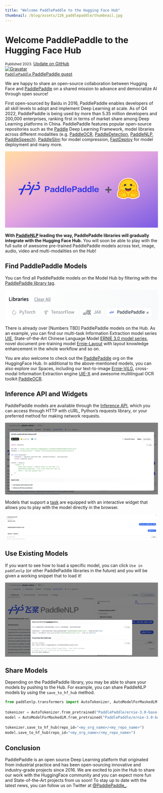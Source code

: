 ```yaml
---
title: "Welcome PaddlePaddle to the Hugging Face Hub" 
thumbnail: /blog/assets/126_paddlepaddle/thumbnail.jpg
---
```


# Welcome PaddlePaddle to the Hugging Face Hub

<div class="blog-metadata">
    <small>Published <TBD> 2023.</small>
    <a target="_blank" class="btn no-underline text-sm mb-5 font-sans" href="https://github.com/huggingface/blog/blob/main/paddlepaddle.md">
        Update on GitHub
    </a>
</div>

<div class="author-card">
    <a href="/PaddlePaddle">
        <img class="avatar avatar-user" src="https://aeiljuispo.cloudimg.io/v7/https://s3.amazonaws.com/moonup/production/uploads/1654942635336-5f3ff69679c1ba4c353d0c5a.png?w=200&h=200&f=face" title="Gravatar">
        <div class="bfc">
            <code>PaddlePaddle</code>
            <span class="fullname">PaddlePaddle</span>
            <span class="bg-gray-100 dark:bg-gray-700 rounded px-1 text-gray-600 text-sm font-mono">guest</span>
        </div>
    </a>
</div>

We are happy to share an open-source collaboration between Hugging Face and [PaddlePaddle](https://www.paddlepaddle.org.cn/en) on a shared mission to advance and democratize AI through open source!

First open-sourced by Baidu in 2016, PaddlePaddle enables developers of all skill levels to adopt and implement Deep Learning at scale. As of Q4 2022, PaddlePaddle is being used by more than 5.35 million developers and 200,000 enterprises, ranking first in terms of market share among Deep Learning platforms in China. PaddlePaddle features popular open-source repositories such as the [Paddle](https://github.com/PaddlePaddle/Paddle) Deep Learning Framework, model libraries across different modalities (e.g. [PaddleOCR](https://github.com/PaddlePaddle/PaddleOCR), [PaddleDetection](https://github.com/PaddlePaddle/PaddleDetection), [PaddleNLP](https://github.com/PaddlePaddle/PaddleNLP), [PaddleSpeech](https://github.com/PaddlePaddle/PaddleSpeech)), [PaddleSlim](https://github.com/PaddlePaddle/PaddleSlim) for model compression, [FastDeploy](https://github.com/PaddlePaddle/FastDeploy) for model deployment and many more.

![thumbnail](assets/126_paddlepaddle/thumbnail.jpg)

**With [PaddleNLP](https://huggingface.co/docs/hub/paddlenlp) leading the way, PaddlePaddle libraries will gradually integrate with the Hugging Face Hub.** You will soon be able to play with the full suite of awesome pre-trained PaddlePaddle models across text, image, audio, video and multi-modalities on the Hub!

## Find PaddlePaddle Models

You can find all PaddlePaddle models on the Model Hub by filtering with the [PaddlePaddle library tag](https://huggingface.co/models?library=paddlepaddle). 

<p align="center">
  <img src="assets/126_paddlepaddle/paddle_tag.png" alt="PaddlePaddle Tag"/>
</p>

There is already over [Numbers TBD] PaddlePaddle models on the Hub. As an example, you can find our multi-task Information Extraction model series [UIE](https://huggingface.co/PaddlePaddle/uie-base), State-of-the-Art Chinese Language Model [ERNIE 3.0 model series](https://huggingface.co/PaddlePaddle/ernie-3.0-nano-zh), novel document pre-training model [Ernie-Layout](PaddlePaddle/ernie-layoutx-base-uncased) with layout knowledge enhancement in the whole workflow and so on.

You are also welcome to check out the [PaddlePaddle](https://huggingface.co/PaddlePaddle) org on the HuggingFace Hub. In additional to the above-mentioned models, you can also explore our Spaces, including our text-to-image [Ernie-ViLG](https://huggingface.co/spaces/PaddlePaddle/ERNIE-ViLG), cross-modal Information Extraction engine [UIE-X](https://huggingface.co/spaces/PaddlePaddle/UIE-X) and awesome multilingual OCR toolkit [PaddleOCR](https://huggingface.co/spaces/PaddlePaddle/PaddleOCR).


## Inference API and Widgets

PaddlePaddle models are available through the [Inference API](https://huggingface.co/docs/hub/models-inference), which you can access through HTTP with cURL, Python’s requests library, or your preferred method for making network requests.

![inference_api](assets/126_paddlepaddle/inference_api.png)

Models that support a [task](https://huggingface.co/tasks) are equipped with an interactive widget that allows you to play with the model directly in the browser.

![widget](assets/126_paddlepaddle/widget.png)


## Use Existing Models

If you want to see how to load a specific model, you can click `Use in paddlenlp` (or other PaddlePaddle libraries in the future) and you will be given a working snippet that to load it!

![snippet](assets/126_paddlepaddle/snippet.png)

## Share Models

Depending on the PaddlePaddle library, you may be able to share your models by pushing to the Hub. For example, you can share PaddleNLP models by using the `save_to_hf_hub` method.

```python
from paddlenlp.transformers import AutoTokenizer, AutoModelForMaskedLM

tokenizer = AutoTokenizer.from_pretrained("PaddlePaddle/ernie-3.0-base-zh", from_hf_hub=True)
model = AutoModelForMaskedLM.from_pretrained("PaddlePaddle/ernie-3.0-base-zh", from_hf_hub=True)

tokenizer.save_to_hf_hub(repo_id="<my_org_name>/<my_repo_name>")
model.save_to_hf_hub(repo_id="<my_org_name>/<my_repo_name>")
```

## Conclusion

PaddlePaddle is an open source Deep Learning platform that originated from industrial practice and has been open-sourcing innovative and industry-grade projects since 2016. We are excited to join the Hub to share our work with the HuggingFace community and you can expect more fun and State-of-the-Art projects from us soon! To stay up to date with the latest news, you can follow us on Twitter at [@PaddlePaddle_](https://twitter.com/PaddlePaddle_).
